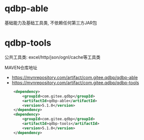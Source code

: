 # qdbp-able
基础能力及基础工具类, 不依赖任何第三方JAR包
# qdbp-tools
公共工具类: excel/http/json/ognl/cache等工具类

MAVEN仓库地址
* https://mvnrepository.com/artifact/com.gitee.qdbp/qdbp-able
* https://mvnrepository.com/artifact/com.gitee.qdbp/qdbp-tools
```xml
    <dependency>
        <groupId>com.gitee.qdbp</groupId>
        <artifactId>qdbp-able</artifactId>
        <version>5.1.0</version>
    </dependency>
    <dependency>
        <groupId>com.gitee.qdbp</groupId>
        <artifactId>qdbp-tools</artifactId>
        <version>5.1.0</version>
    </dependency>
```
